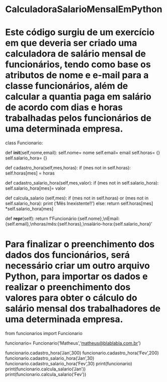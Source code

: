 # CalculadoraSalarioMensalEmPython

# Este código surgiu de um exercício em que deveria ser criado uma calculadora de salário mensal de funcionários, tendo como base os atributos de nome e e-mail para a classe funcionários, além de calcular a quantia paga em salário de acordo com dias e horas trabalhadas pelos funcionários de uma determinada empresa.


class Funcionario:

def __init__(self,nome,email):
self.nome= nome
self.email= email
self.horas= {}
self.salario_hora= {}

def cadastro_hora(self,mes,horas):
if (mes not in self.horas):
self.horas[mes] = horas

def cadastro_salario_hora(self,mes,valor):
if (mes not in self.salario_hora):
self.salario_hora[mes]= valor

def calcula_salario (self,mes):
if (mes not in self.horas) or (mes not in self.salario_hora):
print (‘Mês Inexistente!!’)
else:
return self.horas[mes] *self.salario_hora[mes]

def __repr__(self):
return f’Funcionário:{self.nome},\nEmail:{self.email},\nhoras/mês:{self.horas},\nsalário-hora:{self.salario_hora}’

# Para finalizar o preenchimento dos dados dos funcionários, será necessário criar um outro arquivo Python, para importar os dados e realizar o preenchimento dos valores para obter o cálculo do salário mensal dos trabalhadores de uma determinada empresa.

from funcionarios import Funcionario

funcionario= Funcionario(‘Matheus’,‘matheus@blablabla.com.br’)

funcionario.cadastro_hora(‘Jan’,300)
funcionario.cadastro_hora(‘Fev’,200)
funcionario.cadastro_salario_hora(‘Jan’,30)
funcionario.cadastro_salario_hora(‘Fev’,30)
print(funcionario)
print(funcionario.calcula_salario(‘Jan’))
print(funcionario.calcula_salario(‘Fev’))
